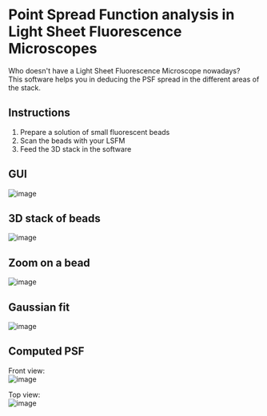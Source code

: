 # Point Spread Function analysis in Light Sheet Fluorescence Microscopes

Who doesn't have a Light Sheet Fluorescence Microscope nowadays?  
This software helps you in deducing the PSF spread in the different areas of the stack. 

## Instructions
1. Prepare a solution of small fluorescent beads
2. Scan the beads with your LSFM
3. Feed the 3D stack in the software

## GUI
![image](https://user-images.githubusercontent.com/92381157/137388131-5932d943-f391-4f27-aaa2-eaf8dd03614b.png)

## 3D stack of beads
![image](https://user-images.githubusercontent.com/92381157/137388427-4009fc5a-b71e-4879-8b1b-c69edd7341fb.png)

## Zoom on a bead
![image](https://user-images.githubusercontent.com/92381157/137388579-9074cd7a-a9d5-4830-b5b2-af8e264d4432.png)

## Gaussian fit
![image](https://user-images.githubusercontent.com/92381157/137388654-20c28d52-2829-4862-a47d-1e389b557c7f.png)

## Computed PSF
Front view:  
![image](https://user-images.githubusercontent.com/92381157/137388743-512eb371-68fb-4acf-8d2d-ca3a9530d719.png)

Top view:  
![image](https://user-images.githubusercontent.com/92381157/137388754-de5c0619-1d16-48e2-93bf-1bdb8941a4bb.png)

 
